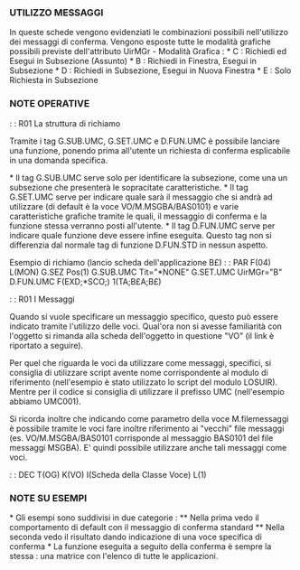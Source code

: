 ### UTILIZZO MESSAGGI

In queste schede vengono evidenziati le combinazioni possibili nell'utilizzo dei messaggi di conferma. Vengono esposte tutte le modalità grafiche possibili previste dell'attributo UirMGr - Modalità Grafica : 
\* C :  Richiedi ed Esegui in Subsezione (Assunto)
\* B :  Richiedi in Finestra, Esegui in Subsezione
\* D :  Richiedi in Subsezione, Esegui in Nuova Finestra
\* E :  Solo Richiesta in Subsezione

 ### NOTE OPERATIVE

 :  : R01 La struttura di richiamo

Tramite i tag G.SUB.UMC, G.SET.UMC e D.FUN.UMC è possibile lanciare una funzione, ponendo prima all'utente un richiesta di conferma esplicabile in una domanda specifica.

\* Il tag G.SUB.UMC serve solo per identificare la subsezione, come una un subsezione che presenterà le sopracitate caratteristiche.
\* Il tag G.SET.UMC serve per indicare quale sarà il messaggio che si andrà ad utilizzare (di default è la voce VO/M.MSGBA/BAS0101) e varie caratteristiche grafiche tramite le quali, il messaggio di conferma e la funzione stessa verranno posti all'utente.
\* Il tag D.FUN.UMC serve per indicare quale funzione deve essere infine eseguita. Questo tag non si differenzia dal normale tag di funzione D.FUN.STD in nessun aspetto.

Esempio di richiamo (lancio scheda dell'applicazione B£)
 :  : PAR F(04) L(MON)
G.SEZ Pos(1)
G.SUB.UMC Tit="\*NONE"
G.SET.UMC UirMGr="B"
D.FUN.UMC F(EXD;\*SCO;) 1(TA;B£A;B£)


 :  : R01 I Messaggi

Quando si vuole specificare un messaggio specifico, questo può essere indicato tramite l'utilizzo delle voci. Qual'ora non si avesse familiarità con l'oggetto si rimanda alla scheda dell'oggetto in questione "VO" (il link è riportato a seguire).

Per quel che riguarda le voci da utilizzare come messaggi, specifici, si consiglia di utilizzare script avente nome corrispondente al modulo di riferimento (nell'esempio è stato utilizzato lo script del  modulo LOSUIR). Mentre per il codice si consiglia di utilizzare il prefisso UMC (nell'esempio abbiamo UMC001).

Si ricorda inoltre che indicando come parametro della voce M.filemessaggi è possibile tramite le voci fare inoltre riferimento ai "vecchi" file messaggi (es. VO/M.MSGBA/BAS0101 corrisponde al messaggio BAS0101 del file messaggi MSGBA). E' quindi possibile utilizzare anche tali messaggi come voci.

 :  : DEC T(OG) K(VO) I(Scheda della Classe Voce) L(1)

### NOTE SU ESEMPI

\* Gli esempi sono suddivisi in due categorie : 
\*\* Nella prima vedo il comportamento di default con il messaggio di conferma standard
\*\* Nella seconda vedo il risultato dando indicazione di una voce specifica di conferma
\* La funzione eseguita a seguito della conferma è sempre la stessa :  una matrice con l'elenco di tutte le applicazioni.





